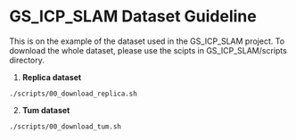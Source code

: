 # GS_ICP_SLAM Dataset Guideline

This is on the example of the dataset used in the GS_ICP_SLAM project. To download the whole dataset, please use the scipts in GS_ICP_SLAM/scripts directory. 

1. **Replica dataset**
```
./scripts/00_download_replica.sh

```

2. **Tum dataset**
```
./scripts/00_download_tum.sh
```